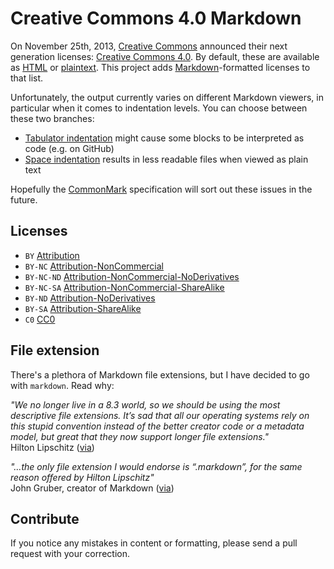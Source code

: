 # Creative Commons 4.0 Markdown

On November 25th, 2013, [Creative Commons](http://creativecommons.org/) announced their next generation licenses: [Creative Commons 4.0](https://creativecommons.org/weblog/entry/40768). By default, these are available as [HTML](http://creativecommons.org/licenses/) or [plaintext](http://creativecommons.org/weblog/entry/41127). This project adds [Markdown](http://daringfireball.net/projects/markdown/)-formatted licenses to that list.

Unfortunately, the output currently varies on different Markdown viewers, in particular when it comes to indentation levels. You can choose between these two branches:

* [Tabulator indentation](https://github.com/idleberg/Creative-Commons-Markdown/tree/tabulators/4.0) might cause some blocks to be interpreted as code (e.g. on GitHub)
* [Space indentation](https://github.com/idleberg/Creative-Commons-Markdown/tree/spaces/4.0) results in less readable files when viewed as plain text

Hopefully the [CommonMark](http://commonmark.org/) specification will sort out these issues in the future.

## Licenses

* `BY` [Attribution](https://raw.githubusercontent.com/idleberg/Creative-Commons-Markdown/tabulators/by.markdown)
* `BY-NC` [Attribution-NonCommercial](https://raw.githubusercontent.com/idleberg/Creative-Commons-Markdown/tabulators/by-nc.markdown)
* `BY-NC-ND` [Attribution-NonCommercial-NoDerivatives](https://raw.githubusercontent.com/idleberg/Creative-Commons-Markdown/tabulators/by-nc-nd.markdown)
* `BY-NC-SA` [Attribution-NonCommercial-ShareAlike](https://raw.githubusercontent.com/idleberg/Creative-Commons-Markdown/tabulators/by-nc-sa.markdown)
* `BY-ND` [Attribution-NoDerivatives](https://raw.githubusercontent.com/idleberg/Creative-Commons-Markdown/tabulators/by-nd.markdown)
* `BY-SA` [Attribution-ShareAlike](https://raw.githubusercontent.com/idleberg/Creative-Commons-Markdown/tabulators/by-sa.markdown)
* `C0` [CC0](https://raw.githubusercontent.com/idleberg/Creative-Commons-Markdown/tabulators/zero.markdown)

## File extension

There's a plethora of Markdown file extensions, but I have decided to go with `markdown`. Read why:

*"We no longer live in a 8.3 world, so we should be using the most descriptive file extensions. It’s sad that all our operating systems rely on this stupid convention instead of the better creator code or a metadata model, but great that they now support longer file extensions."*  
Hilton Lipschitz ([via](http://hiltmon.com/blog/2012/03/07/the-markdown-file-extension/))

*"…the only file extension I would endorse is “.markdown”, for the same reason offered by Hilton Lipschitz"*  
John Gruber, creator of Markdown ([via](http://daringfireball.net/linked/2014/01/08/markdown-extension))

## Contribute

If you notice any mistakes in content or formatting, please send a pull request with your correction.